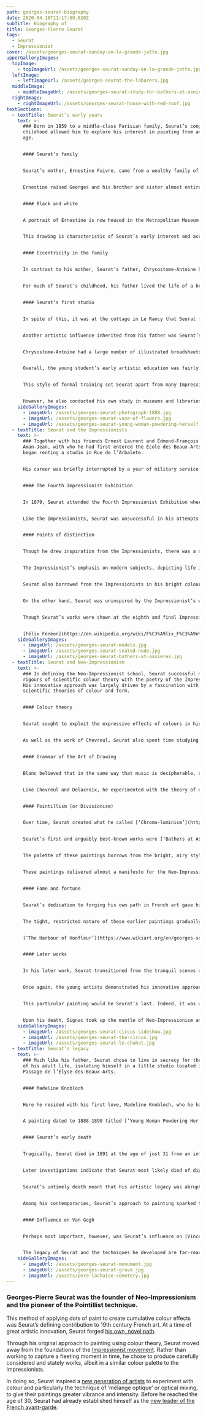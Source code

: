 ```yaml
---
path: georges-seurat-biography
date: 2020-04-16T11:17:59.620Z
subTitle: Biography of
title: Georges-Pierre Seurat
tags:
  - Seurat
  - Impressionist
cover: /assets/georges-seurat-sunday-on-la-grande-jatte.jpg
upperGalleryImages:
  topImage:
    - topImageUrl: /assets/georges-seurat-sunday-on-la-grande-jatte.jpg
  leftImage:
    - leftImageUrl: /assets/georges-seurat-the-laborers.jpg
  middleImage:
    - middleImageUrl: /assets/georges-seurat-study-for-bathers-at-asnieres.jpg
  rightImage:
    - rightImageUrl: /assets/georges-seurat-house-with-red-roof.jpg
textSections:
  - textTitle: Seurat’s early years
    text: >-
      ### Born in 1859 to a middle-class Parisian family, Seurat’s congenial
      childhood allowed him to explore his interest in painting from an early
      age.


      #### Seurat’s family


      Seurat’s mother, Ernestine Faivre, came from a wealthy family of sculptors in Paris, known as the Veillards. Her father was a jeweller in the Rue de la Barillerie and her family’s comfortable life was passed on to her children, they did not have to worry about finding a profitable trade or starting apprenticeships.


      Ernestine raised Georges and his brother and sister almost entirely on her own as their father spent much of his time outside the city. The children and their mother were very close. It was Ernestine’s brother, Paul Haumonté, who first began giving Georges informal painting lessons as he was an amateur painter himself.


      #### Black and white


      A portrait of Ernestine is now housed in the Metropolitan Museum of Art in New York titled [‘Embroidery; The Artist's Mother’](https://www.metmuseum.org/art/collection/search/334652) from 1882-83. The piece is sketched from Conté crayon, a later favourite of Seurat, and the image is constructed entirely from tonal passages of black. There are no lines to distinguish features within the drawing, instead the work is an inky abstract image that builds up the figure’s peaceful face and hands with masterful shading.


      This drawing is characteristic of Seurat’s early interest and accomplishment in black and white drawings, which was a key area of focus at the beginning of his career. Similarly, this portrait is a fleeting sketch of a moment in time, another quality that was common to the artist’s early works. Seurat submitted this drawing to the [Paris Salon in 1883](https://en.wikipedia.org/wiki/Salon_(Paris)) but it was rejected.


      #### Eccentricity in the family


      In contrast to his mother, Seurat’s father, Chrysostome-Antoine Seurat, was a highly unusual and eccentric man. He had accumulated great wealth through property speculation and retired from his job as a bailiff before Georges was born, following an accident in which he lost an arm. Since his retirement, he had lived almost permanently in a suburb outside of Paris called Le Rancy, returning once a week to briefly visit his wife and children in the city.


      For much of Seurat’s childhood, his father lived the life of a hermit.


      #### Seurat’s first studio


      In spite of this, it was at the cottage in Le Rancy that Seurat first began to paint outdoors, and this was also the location of Seurat’s first studio. A number of small oil sketches from this time indicate his interest in country life and the everyday scenes in the suburbs surrounding Paris. [‘The Stone Breaker’](https://www.nga.gov/collection/art-object-page.164960.html) from 1882 is a slightly later work that demonstrates his interest in the labourers in Le Raincy. Critics have likened this focus on working-class people to the work of [Gustave Courbet](gustave-courbet-biography.html).


      Another artistic influence inherited from his father was Seurat’s interest in simplifying images to provide them with greater monumentality. Art historians have linked Seurat’s paintings emphasising the figures as motifs to his father’s collections of religious images.


      Chrysostome-Antoine had a large number of illustrated broadsheets, intended for popular consumption, which featured religious subjects from Épinal. As a child, Seurat would have had a chance to study these simple works and this may have formed the base of his inspiration.


      Overall, the young student’s early artistic education was fairly traditional. He enrolled in a local art school around 1875 before moving to the École des Beaux-Arts, which was at this time run by [Henri Lehmann](https://en.wikipedia.org/wiki/Henri_Lehmann). Lehmann was a student of [Jean-Auguste-Dominique Ingres](jean-auguste-dominique-ingres-biography.html) and as such, the teaching was firmly Neo-Classical, placing weight on drawing and composition.


      This style of formal training set Seurat apart from many Impressionist artists as he had the opportunity to learn the techniques of Neo-Classicism. Generally, Seurat accepted the teaching he was given, as indicated in his early life drawings and copies of sculptures that were entirely in keeping with his art masters’ instructions.


      However, he also conducted his own study in museums and libraries around Paris. It was his early discovery of Michel-Eugène Chevreul’s ‘The Principles of Harmony and Contrast of Colours’, which would be a key turning point in the development of Seurat’s artistic tastes and his wider career.
    sideGalleryImages:
      - imageUrl: /assets/georges-seurat-photograph-1888.jpg
      - imageUrl: /assets/georges-seurat-vase-of-flowers.jpg
      - imageUrl: /assets/georges-seurat-young-woman-powdering-herself.jpg
  - textTitle: Seurat and the Impressionists
    text: >-
      ### Together with his friends Ernest Laurent and Édmond-François
      Aman-Jean, with who he had first entered the École des Beaux-Arts, Seruat
      began renting a studio in Rue de l’Arbalete.


      His career was briefly interrupted by a year of military service in Brest, during which time he filled his sketchbook with studies of the sea and ships.


      #### The Fourth Impressionist Exhibition


      In 1879, Seurat attended the Fourth Impressionist Exhibition where he had the opportunity to see works by artists such as [Claude Monet](https://impressionistarts.com/claude-monet-biography.html) and [Camille Pissarro](https://impressionistarts.com/camille-pissarro-biography.html). This was an important moment for him as he was confronted with a new form of artistic expression that shunned the academic rules enforced on artists at the time, including himself.


      Like the Impressionists, Seurat was unsuccessful in his attempts to enter his work into the Paris Salon. He was rejected time and time again and was successful in having his work represented just once. This was in 1883, with a drawing of Aman-Jean. The Impressionists’ example of a school of artists set apart from the mainstream undoubtedly inspired Seurat to follow suit.


      #### Points of distinction


      Though he drew inspiration from the Impressionists, there was a number of areas where Seurat’s work diverged from the typical Impressionist style.


      The Impressionist’s emphasis on modern subjects, depicting life in urban Paris and the surrounding countryside, interested Seurat. He adopted this approach in his works, sketching the scenes he saw around him.


      Seurat also borrowed from the Impressionists in his bright colour palette. Like many Impressionist artists, he imitated the light found in nature in his canvasses, rendering his subjects in shimmering tones.


      On the other hand, Seurat was uninspired by the Impressionist’s emphasis on capturing a fleeting moment. Instead, he favoured a more considered and scientific approach to depicting scenes from ordinary life, focussed on the essential aspects of life that change little over time.


      Though Seurat’s works were shown at the eighth and final Impressionist Exhibition, they contrasted heavily with the Impressionist approach to painting, so much so that it was decided they should be hung in a separate room.


      [Félix Fénéon](https://en.wikipedia.org/wiki/F%C3%A9lix_F%C3%A9n%C3%A9on), a prominent art critic, was the first to name the paintings as Neo-Impressionist. From this point forwards, the work of Seurat and his followers became known as Neo-Impressionism.
    sideGalleryImages:
      - imageUrl: /assets/georges-seurat-models.jpg
      - imageUrl: /assets/georges-seurat-seated-nude.jpg
      - imageUrl: /assets/georges-seurat-bathers-at-asnieres.jpg
  - textTitle: Seurat and Neo-Impressionism
    text: >-
      ### In defining the Neo-Impressionist school, Seurat successful merged the
      rigours of scientific colour theory with the poetry of the Impressionists.
      His innovative approach was largely driven by a fascination with
      scientific theories of colour and form.


      #### Colour theory


      Seurat sought to exploit the expressive effects of colours in his paintings, as well as experimenting with angled lines. This was where [Chevreul’s](https://en.wikipedia.org/wiki/Michel_Eug%C3%A8ne_Chevreul) writings were enormously influential, providing Seurat with a guide to manipulating colour to greatest effect by taking a studied, academic approach to colour theory. Seurat even had the opportunity to meet the famous chemist himself, who was by then 100 years old.


      As well as the work of Chevreul, Seurat also spent time studying the theories set forth by Charles Blanc in the ‘Grammaire des arts du dessin’ or ‘Grammar of the Art of Drawing’. Blanc acknowledged the important work of [Eugene Delacroix](https://impressionistarts.com/eugene-delacroix-biography.html) on expanding the use of colour theory in art. Delacroix was a key source of inspiration for the Impressionists thanks to his expressive, dynamic approach to painting and Seurat also studied his techniques.


      #### Grammar of the Art of Drawing


      Blanc believed that in the same way that music is decipherable, so too is colour.


      Like Chevreul and Delacroix, he experimented with the theory of optical mixing, in which small brushstrokes of different colours are placed next to each other to increase the brilliance of the colours. This quasi-scientific approach to painting appealed to Seurat and he sought to build on their work. At the same time, he drew on the short, loose brushwork of the Impressionists to develop his technique.


      #### Pointillism (or Divisionism)


      Over time, Seurat created what he called [‘Chromo-luminism’](https://en.wikipedia.org/wiki/Divisionism). This is now better known as Divisionism and Pointillism. Divisionism was a method in which Seurat separated blocks of colour into distinct dots of paint to build up forms and figures in his artworks. Pointillism was the word used to describe the spots of paint essential to this style of painting, though this term was initially rejected by Seurat.


      Seurat’s first and arguably best-known works were [‘Bathers at Asnières’](https://www.nationalgallery.org.uk/paintings/georges-seurat-bathers-at-asnieres) from 1884, followed by [‘Sunday Afternoon on the Island of La Grand Jatte’](https://en.wikipedia.org/wiki/A_Sunday_Afternoon_on_the_Island_of_La_Grande_Jatte) from 1884-86. With these paintings, he sought to bring his work into the public eye and both were made to the scale of major Salon pictures, demonstrating his ambition.


      The palette of these paintings borrows from the bright, airy style of the Impressionists but the rigid approach to the application of paint sets it firmly apart from Impressionism. Similarly, Bathers at Asnières has the stately composition of a Neo-classical painting.


      These paintings delivered almost a manifesto for the Neo-Impressionist technique, firmly laying out Seurat’s radical new style. Both works feature scenes from the banks of the Seine, depicting working-class figures at their leisure to deliver a dose of modernity to the paintings. This aspect further contrasted with the early works of prominent Impressionists like [Monet](https://impressionistarts.com/claude-monet-biography.html) and [Renoir](https://impressionistarts.com/pierre-auguste-renoir-biography.html), who preferred to paint bourgeois figures instead.


      #### Fame and fortune


      Seurat’s dedication to forging his own path in French art gave him immense fame very quickly. When La Grande Jettee was shown at the Eighth Impressionist Exhibition in May 1886, he was quickly named the leader of a new form of avant-garde. By the end of that year, his work was being shown internationally.


      The tight, restricted nature of these earlier paintings gradually gave way to looser forms of Divisionism in Seurat’s works.


      [‘The Harbour of Honfleur’](https://www.wikiart.org/en/georges-seurat/harbor-in-honfleur-1886) from 1886 is one such example, using softer spots of paint that are spaced wider across the canvas. Nonetheless, they still utilise the effects of optical mixing to great effect. This was one of many paintings made by Seurat at Honfleur and he produced a number of detailed sketches ‘en plein air’ before creating the larger pieces in his studio.


      #### Later works


      In his later work, Seurat transitioned from the tranquil scenes of his earlier paintings towards a more dynamic and whimsical style, taking inspiration from caricatures and advertising posters.


      Once again, the young artists demonstrated his innovative approach to painting, doing away with the statuesque stillness of his youth in favour of fluidity and movement. This is evident in works like [‘The Circus’](https://en.wikipedia.org/wiki/The_Circus_(Seurat)) from 1890-91, taken from an 1888 poster for the Nouveau Cirque, which depicts a horse mid-gallop and performers frozen during their acrobatic stunts.


      This particular painting would be Seurat’s last. Indeed, it was unfinished at his death. Almost predicting his fate, Seurat chose to exhibit the work only partially completed in the Salon des Independants. His friend and fellow [Post-Impressionist Paul Signac](https://impressionistarts.com/paul-signac-biography.html) purchased the painting soon afterwards.


      Upon his death, Signac took up the mantle of Neo-Impressionism and continued to develop the techniques further, building on his earliest works created as a disciple of Seurat. Signac enabled the momentum of the movement to continue, introducing the technique to an array of critics and writers and firmly establishing its reputation as an enduring art form.
    sideGalleryImages:
      - imageUrl: /assets/georges-seurat-circus-sideshow.jpg
      - imageUrl: /assets/georges-seurat-the-circus.jpg
      - imageUrl: /assets/georges-seurat-le-chahut.jpg
  - textTitle: Seurat’s legacy
    text: >-
      ### Much like his father, Seurat chose to live in secrecy for the majority
      of his adult life, isolating himself in a little studio located in the
      Passage de l’Elyse-des-Beaux-Arts.


      #### Madeline Knobloch


      Here he resided with his first love, Madeline Knobloch, who he had met around 1888. She was only 20 at the time and served as the model in many of his artworks. The couple had a son, Pierre Georges, hidden away from family and friends.


      A painting dated to 1888-1890 titled [‘Young Woman Powdering Her Face’](https://en.wikipedia.org/wiki/Young_Woman_Powdering_Herself_(Seurat)) is a caricatured portrait of Knobloch. Though the figure is captured in the middle of a sweeping movement, the work has a stateliness and gravitas that makes it seem static. Her figure is solid and curvaceous, contrasting with the delicateness of the setting. Despite the painting being shown in 1890, Knobloch’s identity was not revealed.


      #### Seurat’s early death


      Tragically, Seurat died in 1891 at the age of just 31 from an infection and complications. His son died from the same infection within two weeks, having lived for little more than a year. The art critic Jules Christophe wrote that “A sudden, stupid sickness carried him off in a few hours when he was about to triumph: I curse providence and death”.


      Later investigations indicate that Seurat most likely died of diphtheria. Following the deaths of her son and lover, Madeline disappeared. Records indicate that she too died young, from cirrhosis of the liver at the age of 35.


      Seurat’s untimely death meant that his artistic legacy was abruptly cut short. Despite producing just 40 odd paintings, only seven of which were monumental, he succeeded in pioneering a new artistic vocabulary at a time of great innovation and creativity in French art. The fact that this was accomplished in such a short space of time, when he was only in his twenties, further adds to the impressiveness of the feat.


      Among his contemporaries, Seurat’s approach to painting sparked the work of Signac and a rapid development in the paintings of [Camille Pissarro](https://impressionistarts.com/camille-pissarro-biography.html) who made the shift to Neo-Impressionism following Seurat’s example. Many other Impressionist artists also began incorporating Neo-Impressionist techniques into their work.


      #### Influence on Van Gogh


      Perhaps most important, however, was Seurat’s influence on [Vincent Van Gogh](https://impressionistarts.com/van-gogh-biography.html). Van Gogh would borrow from Seurat’s techniques to produce an entirely new form of Post-Impressionist expression. The echoes of Seurat’s work is most evident in many of Van Gogh’s self-portraits, which blend different spots of colour and short, quick brushstrokes to build up a whole image.


      The legacy of Seurat and the techniques he developed are far-reaching to this day. The Pointillist movement inspired a great number of Impressionist and Post-Impressionist artists and continued to ripple through the art world long after his death. From Pop Art to today’s pixelated Digital Art, Seurat’s explorations into colour theory and his careful, dotted applications of paint were monumental. His short life only serves to make his legacy even more incredible.
    sideGalleryImages:
      - imageUrl: /assets/georges-seurat-monument.jpg
      - imageUrl: /assets/georges-seurat-grave.jpg
      - imageUrl: /assets/pere-lachaise-cemetery.jpg
---
```

### Georges-Pierre Seurat was the founder of Neo-Impressionism and the pioneer of the Pointillist technique.

This method of applying dots of paint to create cumulative colour effects was Seurat’s defining contribution to 19th century French art. At a time of great artistic innovation, Seurat forged [his own, novel path](#1).

Through his original approach to painting using colour theory, Seurat moved away from the foundations of the [Impressionist movement](#2). Rather than working to capture a fleeting moment in time, he chose to produce carefully considered and stately works, albeit in a similar colour palette to the Impressionists.

In doing so, Seurat inspired a [new generation of artists](#3) to experiment with colour and particularly the technique of ‘mélange optique’ or optical mixing, to give their paintings greater vibrance and intensity. Before he reached the age of 30, Seurat had already established himself as the [new leader of the French avant-garde](#4).